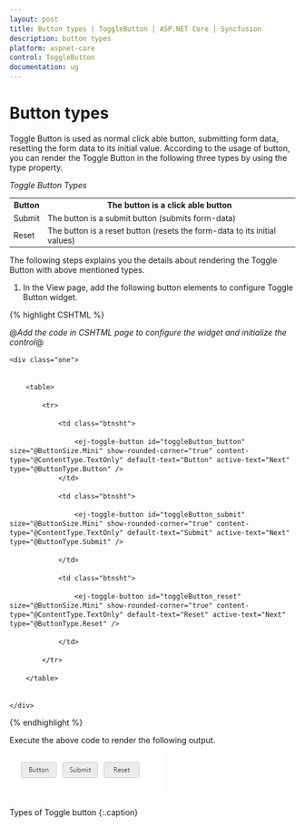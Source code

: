 ```yaml
---
layout: post
title: Button types | ToggleButton | ASP.NET Core | Syncfusion
description: button types
platform: aspnet-core
control: ToggleButton
documentation: ug
---
```


# Button types

Toggle Button is used as normal click able button, submitting form data, resetting the form data to its initial value. According to the usage of button, you can render the Toggle Button in the following three types by using the type property.

_Toggle Button Types_

<table>
<tr>
<th>
Button</th><th>
The button is a click able button </th></tr>
<tr>
<td>
Submit</td><td>
The button is a submit button (submits form-data)</td></tr>
<tr>
<td>
Reset    </td><td>
The button is a reset button (resets the form-data to its initial values)</td></tr>
</table>


The following steps explains you the details about rendering the Toggle Button with above mentioned types. 

1. In the View page, add the following button elements to configure Toggle Button widget.




{% highlight CSHTML %}

@*Add the code in CSHTML page to configure the widget and initialize the control*@


    <div class="one">


        <table>

            <tr>

                <td class="btnsht">

                    <ej-toggle-button id="toggleButton_button" size="@ButtonSize.Mini" show-rounded-corner="true" content-type="@ContentType.TextOnly" default-text="Button" active-text="Next" type="@ButtonType.Button" />
                </td>

                <td class="btnsht">

                    <ej-toggle-button id="toggleButton_submit" size="@ButtonSize.Mini" show-rounded-corner="true" content-type="@ContentType.TextOnly" default-text="Submit" active-text="Next" type="@ButtonType.Submit" />

                </td>

                <td class="btnsht">

                    <ej-toggle-button id="toggleButton_reset" size="@ButtonSize.Mini" show-rounded-corner="true" content-type="@ContentType.TextOnly" default-text="Reset" active-text="Next" type="@ButtonType.Reset" />

                </td>

            </tr>

        </table>


    </div>


{% endhighlight %}


Execute the above code to render the following output.

![](Button-types_images/Button-types_img1.png)

Types of Toggle button
{:.caption}



